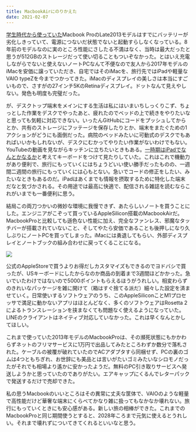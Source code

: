 ```yaml
---
title: MacbookAirにのりかえた
date: 2021-02-07
---
```


[学生時代から使っていた](/post/84137253879/)Macbook ProのLate2013モデルはすでにバッテリーが劣化しきっていて、電源につないだ状態でないと起動すらしなくなっている。8年前のモデルなのに実のところ性能にさしたる不満はなく、当時は最大だったと思うが512GBのストレージだって使い切ることもついぞなかった。とはいえ充電しながらでないと使えないノートPCなんて不便なので友人から2017年モデルのiMacを安価に譲っていただき、自宅ではそのiMacを、旅行先ではiPadや軽量なVAIO typeZを今までつかってきた。iMacのディスプレイの美しさは本当にすごいもので、さすがの27インチ5KのRetinaディスプレイ。ドットなんて見えやしない。発色も明度も完璧だった。

が、デスクトップ端末をメインにする生活は私にはいまいちしっくりこず、ちょっとした作業をデスクでやったあと、疲れたのでベッドの上で続きをやりたいなと思っても気軽に対応できない。いったんGitHubにコードをプッシュしてからとか、共有のストレージにフッテージを保存したりとか、端末をまたぐための1アクションがどうにも面倒だった。病院のベッドみたいに可動式のデスクでもあればいいかもしれないが、デスクにむかってやりたい作業がないわけでもない。YouTubeの動画を見ながらキッチンに立ちたいときもある。[一時期はiPadでなんとかなるか](/post/1588136546/)と考えてキーボードをつけて見たりしていた。これはこれで機動力があり便利で、旅行にもっていくにはちょうどいい使い勝手だったものの、一週間二週間の旅行にもっていくには心もとない。急いでコードの修正をしたい、みたいなときもあるのだ。iPadはあくまでも情報を摂取するために特化した端末だなと気づかされる。その用途では最高に快適で、配信される雑誌を読むならこれがいまでも一番便利に思う。

結局この両刀つかいの微妙な環境に我慢できず、あたらしいノートを買うことにした。エンジニアがこぞって買っているAppleSilicon搭載のMacbookAirだ。MacbookProと比較しても遜色ない性能に加え、完全なファンレス、邪魔なタッチバーが搭載されていないこと、そしてやたら安価であることも後押しになり久しぶりにノートPCを買ってしまった。iMacには勇退してもらい、外部ディスプレイとノートブックの組み合わせに戻ってくることになる。

![](https://img.xar.sh/i-zw9S73B-X2.jpg)

公式のAppleStoreで買うよりお得だしカスタマイズもできるのでヨドバシで買ったが、USキーボードにしたからなのか商品の到着まで3週間ほどかかった。急いでいたわけではないので5000ポイントもらえるほうがうれしい。相変わらずのきれいなパッケージを雑に開けて（箱はすぐ捨てる派だ）細々した設定を済ませていく。日常使いするソフトウェアのうち、このAppleSiliconことM1プロセッサで満足に動かないアプリはほとんどなく、多くのソフトウェアはRosetta 2によるトランスレーションを挟まなくても問題なく使えるようになっていた。LINEのクライアントはネイティブ対応していなかった。これは早くなんとかしてほしい。

これまで使っていた2013年モデルのMacbookProは、その瀕死状態にもかかわらずネットのフリマサービスに1万円で出品してみたところわずか数分で落札された。ケーブルの被覆が破れていたのでACアダプタすら同梱せず、PCの裏のゴムは4つともちぎれ、お世辞にも美品とは言いがたいゴミみたいなシロモノだったがそれでも相場より遙かに安かったようだ。無料のPC引き取りサービスへ発送しようかと思っていたのでありがたい。エアキャップにくるんでレターパックで発送するだけで売却できた。

私の思うMacbookのいいところはその異常に丈夫な筐体で、VAIOのような軽量で高性能だけど華奢な端末にくらべてかなり雑に扱ってもなかなか壊れない。旅行にもっていくときにも安心感がある。新しい旅の相棒ができた。これまでのMacbookProと同じ期間使うとすると、2028年ころまで元気に使えるとうれしい。それまで壊れずについてきてくれるといいなと思う。
